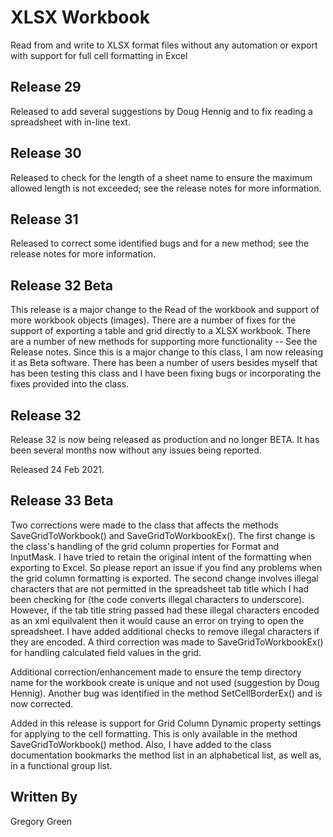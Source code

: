 # XLSX Workbook

Read from and write to XLSX format files without any automation or export with support for full cell formatting in Excel

## Release 29

Released to add several suggestions by Doug Hennig and to fix reading a spreadsheet with in-line text.
## Release 30

Released to check for the length of a sheet name to ensure the maximum allowed length is not exceeded; see the release notes for more information.

## Release 31

Released to correct some identified bugs and for a new method; see the release notes for more information.

## Release 32 Beta

This release is a major change to the Read of the workbook and support of more workbook objects (images).  There are a number of fixes for the support of exporting a table and grid directly to a XLSX workbook.  There are a number of new methods for supporting more functionality -- See the Release notes.  Since this is a major change to this class, I am now releasing it as Beta software.  There has been a number of users besides myself that has been testing this class and I have been fixing bugs or incorporating the fixes provided into the class.

## Release 32

Release 32 is now being released as production and no longer BETA.  It has been several months now without any issues being reported.

Released 24 Feb 2021.

## Release 33 Beta

Two corrections were made to the class that affects the methods SaveGridToWorkbook() and SaveGridToWorkbookEx().  The first change is the class's handling of the grid column properties for Format and InputMask.  I have tried to retain the original intent of the formatting when exporting to Excel.  So please report an issue if you find any problems when the grid column formatting is exported.  The second change involves illegal characters that are not permitted in the spreadsheet tab title which I had been checking for (the code converts illegal characters to underscore).  However, if the tab title string passed had these illegal characters encoded as an xml equilvalent then it would cause an error on trying to open the spreadsheet.  I have added additional checks to remove illegal characters if they are encoded.  A third correction was made to SaveGridToWorkbookEx() for handling calculated field values in the grid.

Additional correction/enhancement made to ensure the temp directory name for the workbook create is unique and not used (suggestion by Doug Hennig).  Another bug was identified in the method SetCellBorderEx() and is now corrected.

Added in this release is support for Grid Column Dynamic property settings for applying to the cell formatting.  This is only available in the method SaveGridToWorkbook() method.  Also, I have added to the class documentation bookmarks the method list in an alphabetical list, as well as, in a functional group list.

## Written By

Gregory Green
